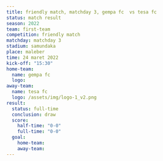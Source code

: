 ```yaml
---
title: friendly match, matchday 3, gempa fc  vs tesa fc
status: match result
season: 2022
team: first-team
competition: friendly match
matchday: matchday 3
stadium: samundaka
place: maleber
time: 24 maret 2022
kick-off: "15:30"
home-team:
  name: gempa fc
  logo: 
away-team:
  name: tesa fc
  logo: /assets/img/logo-1_v2.png
result:
  status: full-time
  conclusion: draw
  score:
    half-time: "0-0"
    full-time: "0-0"
  goal:
    home-team:
    away-team:
---
```

